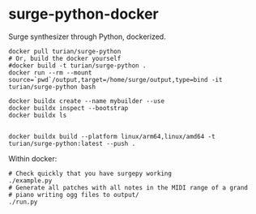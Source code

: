 # surge-python-docker

Surge synthesizer through Python, dockerized.

```
docker pull turian/surge-python
# Or, build the docker yourself
#docker build -t turian/surge-python .
docker run --rm --mount source=`pwd`/output,target=/home/surge/output,type=bind -it turian/surge-python bash
```

```
docker buildx create --name mybuilder --use
docker buildx inspect --bootstrap
docker buildx ls


docker buildx build --platform linux/arm64,linux/amd64 -t turian/surge-python:latest --push .
```

Within docker:
```
# Check quickly that you have surgepy working
./example.py
# Generate all patches with all notes in the MIDI range of a grand
# piano writing ogg files to output/
./run.py
```
